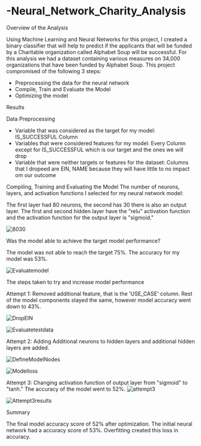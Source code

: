 # -Neural_Network_Charity_Analysis
Overview of the Analysis

Using Machine Learning and Neural Networks for this project, I created a binary classifier that will help to predict if the applicants that will be funded by a Charitable organization called Alphabet Soup will be successful. For this analysis we had a dataset containing various measures on 34,000 organizations that have been funded by Alphabet Soup. This project compromised of the following 3 steps:

- Preprocessing the data for the neural network
- Compile, Train and Evaluate the Model
- Optimizing the model

Results

Data Preprocessing
- Variable that was considered as the target for my model: IS_SUCCESSFUL Column
- Variables that were considered features for my model: Every Column except for IS_SUCCESSFUL which is our target and the ones we will drop
- Variable that were neither targets or features for the dataset: Columns that I dropeed are EIN, NAME because they will have little to no impact om our outcome

Compiling, Training and Evaluating the Model
The number of neurons, layers, and activation functions I selected for my neural network model:

The first layer had 80 neurons, the second has 30 there is also an output layer. The first and second hidden layer have the "relu" activation function and the activation function for the output layer is "sigmoid."

![8030](https://user-images.githubusercontent.com/108476566/207356753-654762c1-b1b9-44bf-831b-119344d50940.png)


Was the model able to achieve the target model performance?

The model was not able to reach the target 75%. The accuracy for my model was 53%.

![Evaluatemodel](https://user-images.githubusercontent.com/108476566/207357267-ad1d13ab-98a3-4128-8ea4-c4044221259e.png)


The steps taken to try and increase model performance

Attempt 1: Removed additional feature, that is the 'USE_CASE' column. Rest of the model components stayed the same, however model accuracy went down to 43%.

![DropEIN](https://user-images.githubusercontent.com/108476566/207380004-6eb554d8-8098-4761-bf13-f7945356ea13.png)

![Evaluatetestdata](https://user-images.githubusercontent.com/108476566/207380457-e90ac998-3601-413f-bdf7-3d2c3423430f.png)


Attempt 2: Adding Additional neurons to hidden layers and additional hidden layers are added. 

![DefineModelNodes](https://user-images.githubusercontent.com/108476566/207381027-d1d2ed06-c9bb-4bad-ad4b-54a7f2db8a69.png)

![Modelloss](https://user-images.githubusercontent.com/108476566/207381412-f6ba3d93-4d21-4804-803d-f293db2eadda.png)


Attempt 3: Changing activation function of output layer from "sigmoid" to "tanh." The accuracy of the model went to 52%.
![attempt3](https://user-images.githubusercontent.com/108476566/207381719-090a4e35-c213-46dd-a7bf-fe1c2c65631e.png)

![Attempt3results](https://user-images.githubusercontent.com/108476566/207381993-db2faf16-135b-4a83-87b6-6de99cac89ca.png)



Summary

The final model accuracy score of 52% after optimization. The initial neural network had a accuracy score of 53%. Overfitting created this loss in accuracy. 
